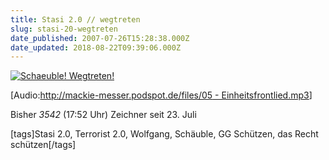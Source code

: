 ```yaml
---
title: Stasi 2.0 // wegtreten
slug: stasi-20-wegtreten
date_published: 2007-07-26T15:28:38.000Z
date_updated: 2018-08-22T09:39:06.000Z
---
```


[![Schaeuble! Wegtreten!](//www.schaeuble-wegtreten.de/pics/banner/wegtreten_450_ani.gif)](http://www.schaeuble-wegtreten.de/)

[Audio:[http://mackie-messer.podspot.de/files/05 - Einheitsfrontlied.mp3](http://mackie-messer.podspot.de/files/05%20-%20Einheitsfrontlied.mp3)]

Bisher *3542* (17:52 Uhr) Zeichner seit 23. Juli

[tags]Stasi 2.0, Terrorist 2.0, Wolfgang, Schäuble, GG Schützen, das Recht schützen[/tags]
